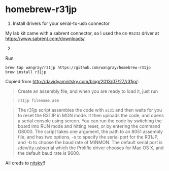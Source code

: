 homebrew-r31jp
==============


1. Install drivers for your serial-to-usb connector

My lab kit came with a sabrent connector, so I used the `CB-RS232` driver at 
https://www.sabrent.com/downloads/. 

2. 
Run
```
brew tap wangray/r31jp https://github.com/wangray/homebrew-r31jp
brew install r31jp 
```

Copied from http://davidyamnitsky.com/blog/2013/07/27/r31jp/:

> Create an assembly file, and when you are ready to load it, just run

>`r31jp filename.asm`

> The r31jp script assembles the code with `as31` and then waits for you to reset the R31JP in MON mode. It then uploads the code, and opens a serial console using screen. You can run the code by switching the board into RUN mode and hitting reset, or by entering the command G8000. The script takes one argument, the path to an 8051 assembly file, and has two options, -s to specify the serial port for the R31JP, and -b to choose the baud rate of MINMON. The default serial port is /dev/tty.usbserial which the Prolific driver chooses for Mac OS X, and the default baud rate is 9600.


All creds to [nitsky](https://github.com/nitsky)!!
